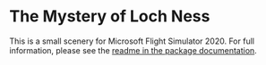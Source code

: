 # The Mystery of Loch Ness

This is a small scenery for Microsoft Flight Simulator 2020.   For full information, please see the [readme in the package documentation](PackageSources/docs/README.md).